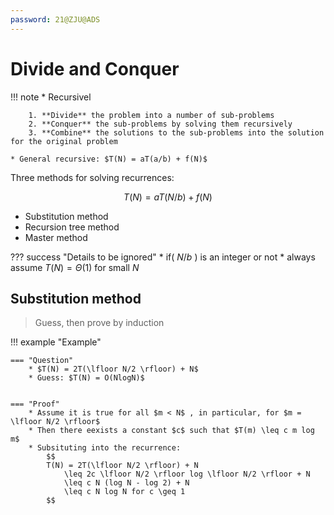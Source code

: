 ```yaml
---
password: 21@ZJU@ADS
---
```


# Divide and Conquer

!!! note
    * Recursivel
     
        1. **Divide** the problem into a number of sub-problems
        2. **Conquer** the sub-problems by solving them recursively
        3. **Combine** the solutions to the sub-problems into the solution for the original problem

    * General recursive: $T(N) = aT(a/b) + f(N)$ 

Three methods for solving recurrences:

$$
T(N) = aT(N/b) + f(N)
$$

* Substitution method
* Recursion tree method
* Master method

??? success "Details to be ignored"
    * if( $N/b$ ) is an integer or not
    * always assume $T(N) = \Theta(1)$ for small $N$

## Substitution method

> Guess, then prove by induction

!!! example "Example"

    === "Question"
        * $T(N) = 2T(\lfloor N/2 \rfloor) + N$ 
        * Guess: $T(N) = O(NlogN)$


    === "Proof"
        * Assume it is true for all $m < N$ , in particular, for $m = \lfloor N/2 \rfloor$
        * Then there eexists a constant $c$ such that $T(m) \leq c m log m$
        * Subsituting into the recurrence:
            $$
            T(N) = 2T(\lfloor N/2 \rfloor) + N
                \leq 2c \lfloor N/2 \rfloor log \lfloor N/2 \rfloor + N
                \leq c N (log N - log 2) + N
                \leq c N log N for c \geq 1
            $$

